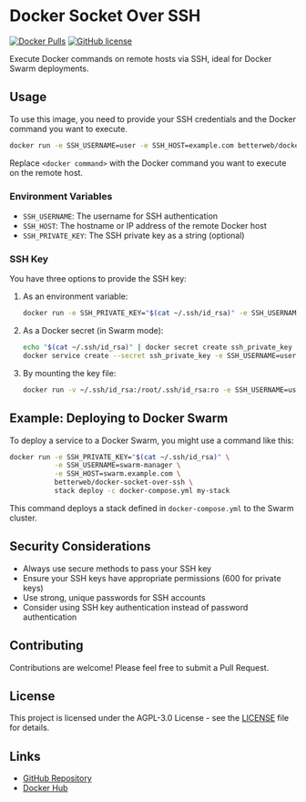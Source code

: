 # Docker Socket Over SSH

[![Docker Pulls](https://img.shields.io/docker/pulls/betterweb/docker-socket-over-ssh.svg)](https://hub.docker.com/r/betterweb/docker-socket-over-ssh)
[![GitHub license](https://img.shields.io/github/license/BetterCorp/docker-socket-over-ssh.svg)](https://github.com/BetterCorp/docker-socket-over-ssh/blob/main/LICENSE)

Execute Docker commands on remote hosts via SSH, ideal for Docker Swarm deployments.

## Usage

To use this image, you need to provide your SSH credentials and the Docker command you want to execute.

```bash
docker run -e SSH_USERNAME=user -e SSH_HOST=example.com betterweb/docker-socket-over-ssh <docker command>
```

Replace `<docker command>` with the Docker command you want to execute on the remote host.

### Environment Variables

- `SSH_USERNAME`: The username for SSH authentication
- `SSH_HOST`: The hostname or IP address of the remote Docker host
- `SSH_PRIVATE_KEY`: The SSH private key as a string (optional)

### SSH Key

You have three options to provide the SSH key:

1. As an environment variable:
   ```bash
   docker run -e SSH_PRIVATE_KEY="$(cat ~/.ssh/id_rsa)" -e SSH_USERNAME=user -e SSH_HOST=example.com betterweb/docker-socket-over-ssh <command>
   ```

2. As a Docker secret (in Swarm mode):
   ```bash
   echo "$(cat ~/.ssh/id_rsa)" | docker secret create ssh_private_key -
   docker service create --secret ssh_private_key -e SSH_USERNAME=user -e SSH_HOST=example.com betterweb/docker-socket-over-ssh <command>
   ```

3. By mounting the key file:
   ```bash
   docker run -v ~/.ssh/id_rsa:/root/.ssh/id_rsa:ro -e SSH_USERNAME=user -e SSH_HOST=example.com betterweb/docker-socket-over-ssh <command>
   ```

## Example: Deploying to Docker Swarm

To deploy a service to a Docker Swarm, you might use a command like this:

```bash
docker run -e SSH_PRIVATE_KEY="$(cat ~/.ssh/id_rsa)" \
           -e SSH_USERNAME=swarm-manager \
           -e SSH_HOST=swarm.example.com \
           betterweb/docker-socket-over-ssh \
           stack deploy -c docker-compose.yml my-stack
```

This command deploys a stack defined in `docker-compose.yml` to the Swarm cluster.

## Security Considerations

- Always use secure methods to pass your SSH key
- Ensure your SSH keys have appropriate permissions (600 for private keys)
- Use strong, unique passwords for SSH accounts
- Consider using SSH key authentication instead of password authentication

## Contributing

Contributions are welcome! Please feel free to submit a Pull Request.

## License

This project is licensed under the AGPL-3.0 License - see the [LICENSE](LICENSE) file for details.

## Links

- [GitHub Repository](https://github.com/BetterCorp/docker-socket-over-ssh)
- [Docker Hub](https://hub.docker.com/r/betterweb/docker-socket-over-ssh)
